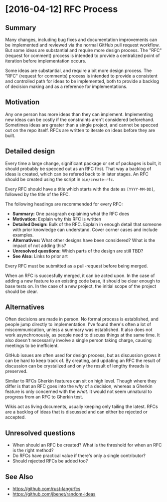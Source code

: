# [2016-04-12] RFC Process
## Summary
Many changes, including bug fixes and documentation improvements can be
implemented and reviewed via the normal GitHub pull request workflow. But some
ideas are substantial and require more design process. The "RFC" (request for
comment) process is intended to provide a centralized point of iteration before
implementation occurs.

Some ideas are substantial, and require a bit more design process. The "RFC"
(request for comments) process is intended to provide a consistent and
controlled path for ideas to be implemented, both to provide a backlog of
decision making and as a reference for implementations.

## Motivation
Any one person has more ideas than they can implement. Implementing new ideas
can be costly if the constraints aren't considered beforehand. Sometimes ideas
are greater than a single project, and cannot be specced out on the repo
itself. RFCs are written to iterate on ideas before they are built.

## Detailed design
Every time a large change, significant package or set of packages is built, it
should probably be specced out as an RFC first. That way a backlog of ideas is
created, which can be refered back to in later stages. An RFC should be created
using the script in `bin/create-rfc`.

Every RFC should have a title which starts with the date as `[YYYY-MM-DD]`,
followed by the title of the RFC.

The following headings are recommended for every RFC:
- __Summary:__ One paragraph explaining what the RFC does
- __Motivation:__ Explain why this RFC is written
- __Detailed Design:__ Bulk of the RFC. Explain in enough detail that someone
  with prior knowledge can understand. Cover corner cases and include examples.
- __Alternatives:__ What other designs have been considered? What is the impact
  of not adding this?
- __Unresolved questions:__ Which parts of the design are still TBD?
- __See Also:__ Links to prior art

Every RFC must be submitted as a pull-request before being merged.

When an RFC is succesfully merged, it can be acted upon. In the case of adding
a new feature to an existing code base, it should be clear enough to base tests
on. In the case of a new project, the initial scope of the project should be
clear.

## Alternatives
Often decisions are made in person. No formal process is established, and
people jump directly to implementation. I've found there's often a lot of
miscommunication, unless a summary was established. It also does not work
asynchronously, as people need to discuss things at the same time. It also
doesn't necessarily involve a single person taking charge, causing meetings to
be inefficient.

GitHub issues are often used for design process, but as discussion grows it can
be hard to keep track of. By creating, and updating an RFC the result of
discussion can be crystalized and only the result of lengthy threads is
preserved.

Similar to RFCs Gherkin features can sit on high level. Though where they
differ is that an RFC goes into the _why_ of a decision, whereas a Gherkin
feature is only concerned with the _what_. It would not seem unnatural to
progress from an RFC to Gherkin test.

Wikis act as living documents, usually keeping only tailing the latest. RFCs
are a backlog of ideas that is discussed and can either be rejected or
accepted.

## Unresolved questions
- When should an RFC be created? What is the threshold for when an RFC is the
  right method?
- Do RFCs have practical value if there's only a single contributor?
- Should rejected RFCs be added too?

## See Also
- https://github.com/rust-lang/rfcs
- https://github.com/jbenet/random-ideas
